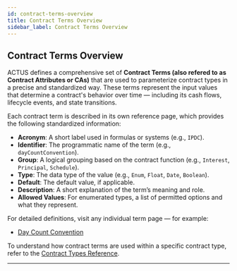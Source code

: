 ```yaml
---
id: contract-terms-overview
title: Contract Terms Overview
sidebar_label: Contract Terms Overview
---
```


## Contract Terms Overview

ACTUS defines a comprehensive set of **Contract Terms (also refered to as Contract Attributes or CAs)** that are used to parameterize contract types in a precise and standardized way. These terms represent the input values that determine a contract's behavior over time — including its cash flows, lifecycle events, and state transitions.

Each contract term is described in its own reference page, which provides the following standardized information:

- **Acronym**: A short label used in formulas or systems (e.g., `IPDC`).
- **Identifier**: The programmatic name of the term (e.g., `dayCountConvention`).
- **Group**: A logical grouping based on the contract function (e.g., `Interest`, `Principal`, `Schedule`).
- **Type**: The data type of the value (e.g., `Enum`, `Float`, `Date`, `Boolean`).
- **Default**: The default value, if applicable.
- **Description**: A short explanation of the term’s meaning and role.
- **Allowed Values**: For enumerated types, a list of permitted options and what they represent.

For detailed definitions, visit any individual term page — for example:
- [Day Count Convention](./dayCountConvention)

To understand how contract terms are used within a specific contract type, refer to the [Contract Types Reference](../contract-types/PAM.md).

---